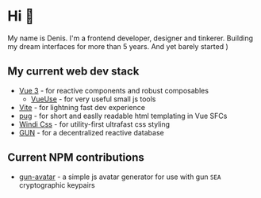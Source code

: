 # Hi 👋
My name is Denis. I'm a frontend developer, designer and tinkerer. Building my dream interfaces for more than 5 years. And yet barely started )

## My current web dev stack
- [Vue 3](https://v3.vuejs.org) - for reactive components and robust composables
  - [VueUse](https://vueuse.org) - for very useful small js tools
- [Vite](https://vitejs.dev) - for lightning fast dev experience
- [pug](https://pugjs.org) - for short and easlly readable html templating in Vue SFCs
- [Windi Css](https://windicss.org/) - for utility-first ultrafast css styling
- [GUN](https://gun.eco) - for a decentralized reactive database

## Current NPM contributions
- [gun-avatar](https://github.com/DeFUCC/gun-avatar) - a simple js avatar generator for use with gun `SEA` cryptographic keypairs
